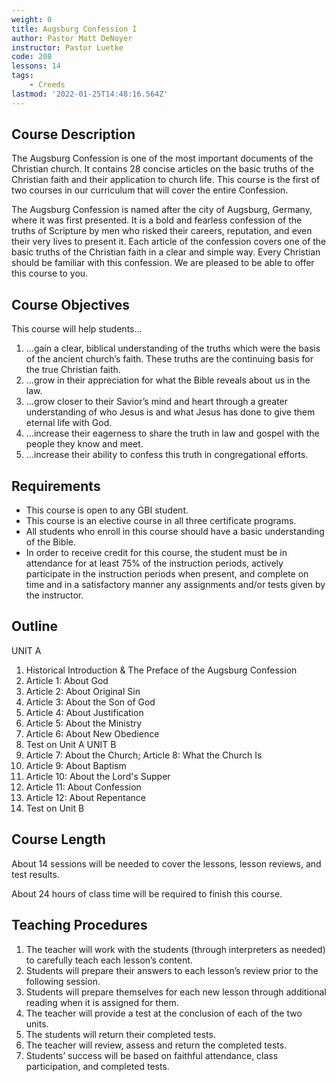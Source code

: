 ```yaml
---
weight: 0
title: Augsburg Confession I
author: Pastor Matt DeNoyer
instructor: Pastor Luetke
code: 208
lessons: 14
tags:
    - Creeds
lastmod: '2022-01-25T14:48:16.564Z'
---
```

## Course Description

The Augsburg Confession is one of the most important documents of the Christian church. It contains 28 concise articles on the basic truths of the Christian faith and their application to church life. This course is the first of two courses in our curriculum that will cover the entire Confession.

The Augsburg Confession is named after the city of Augsburg, Germany, where it was first presented. It is a bold and fearless confession of the truths of Scripture by men who risked their careers, reputation, and even their very lives to present it. Each article of the confession covers one of the basic truths of the Christian faith in a clear and simple way.
Every Christian should be familiar with this confession. We are pleased to be able to offer this course to you.

## Course Objectives

This course will help students…

1. …gain a clear, biblical understanding of the truths which were the basis of the ancient church’s faith. These truths are the continuing basis for the true Christian faith.
2. …grow in their appreciation for what the Bible reveals about us in the law.
3. …grow closer to their Savior’s mind and heart through a greater understanding of who Jesus is and what Jesus has done to give them eternal life with God.
4. …increase their eagerness to share the truth in law and gospel with the people they know and meet.
5. …increase their ability to confess this truth in congregational efforts.

## Requirements

- This course is open to any GBI student.
- This course is an elective course in all three certificate programs.
- All students who enroll in this course should have a basic understanding of the Bible.
- In order to receive credit for this course, the student must be in attendance for at least 75% of the instruction periods, actively participate in the instruction periods when present, and complete on time and in a satisfactory manner any assignments and/or tests given by the instructor.

## Outline

UNIT A

1. Historical Introduction & The Preface of the Augsburg Confession
2. Article 1: About God
3. Article 2: About Original Sin
4. Article 3: About the Son of God
5. Article 4: About Justification
6. Article 5: About the Ministry
7. Article 6: About New Obedience
8. Test on Unit A
UNIT B
9. Article 7: About the Church; Article 8: What the Church Is
10. Article 9: About Baptism
11. Article 10: About the Lord's Supper
12. Article 11: About Confession
13. Article 12: About Repentance
14. Test on Unit B

## Course Length

About 14 sessions will be needed to cover the lessons, lesson reviews, and test results.

About 24 hours of class time will be required to finish this course.

## Teaching Procedures

1. The teacher will work with the students (through interpreters as needed) to carefully teach each lesson’s content.
2. Students will prepare their answers to each lesson’s review prior to the following session.  
3. Students will prepare themselves for each new lesson through additional reading when it is assigned for them.
4. The teacher will provide a test at the conclusion of each of the two units.  
5. The students will return their completed tests.
6. The teacher will review, assess and return the completed tests.
7. Students’ success will be based on faithful attendance, class participation, and completed tests.
